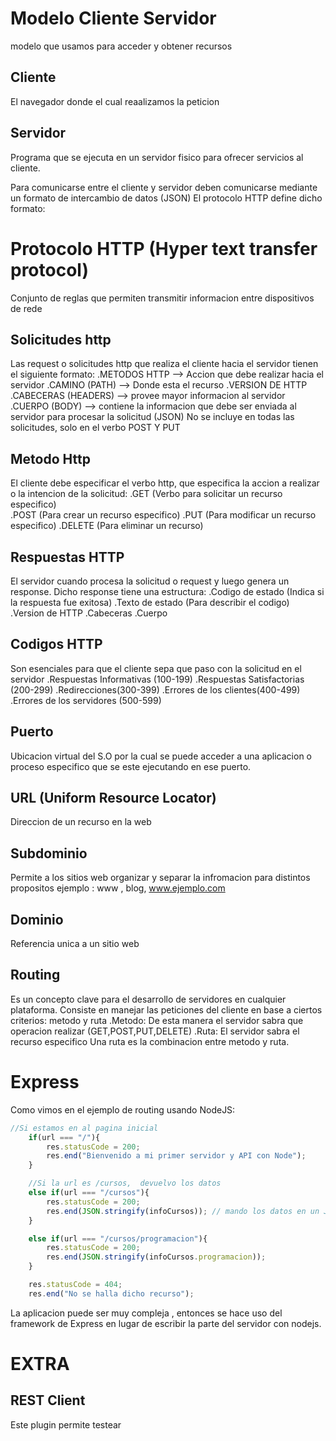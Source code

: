 # Modelo Cliente Servidor
modelo que usamos para acceder y obtener recursos 

## Cliente
El navegador donde el cual reaalizamos la peticion

## Servidor
Programa que se ejecuta en un servidor fisico para ofrecer servicios al cliente. 

Para comunicarse entre el cliente y servidor deben comunicarse mediante un formato de intercambio de datos (JSON)
El protocolo HTTP define dicho formato:

# Protocolo HTTP (Hyper text transfer protocol)
Conjunto de reglas que permiten transmitir informacion entre dispositivos de rede

## Solicitudes http
Las request o solicitudes http que realiza el cliente hacia el servidor tienen el siguiente formato:
    .METODOS HTTP --> Accion que debe realizar hacia el servidor
    .CAMINO (PATH) --> Donde esta el recurso
    .VERSION DE HTTP
    .CABECERAS (HEADERS) --> provee mayor informacion al servidor
    .CUERPO (BODY) --> contiene la informacion que debe ser enviada al servidor  para procesar la solicitud (JSON)
    No se incluye en todas las solicitudes, solo en el verbo POST Y PUT

## Metodo Http
El cliente debe especificar el verbo http, que especifica la accion a realizar o la intencion de la solicitud:
    .GET  (Verbo para solicitar un recurso especifico)  
    .POST (Para crear un recurso especifico)
    .PUT  (Para modificar un recurso especifico)
    .DELETE (Para eliminar un recurso)

## Respuestas HTTP
El servidor cuando procesa la solicitud o request y luego genera un response. Dicho response tiene una estructura:
    .Codigo de estado (Indica si la respuesta fue exitosa)
    .Texto de estado (Para describir el codigo)
    .Version de HTTP
    .Cabeceras
    .Cuerpo 

## Codigos HTTP
Son esenciales para que el cliente sepa que paso con la solicitud en el servidor
    .Respuestas Informativas (100-199)
    .Respuestas Satisfactorias (200-299)
    .Redirecciones(300-399)
    .Errores de los clientes(400-499)
    .Errores de los servidores (500-599)

## Puerto
Ubicacion virtual del S.O por la cual se puede acceder a una aplicacion o proceso especifico que se este
ejecutando en ese puerto.

## URL (Uniform Resource Locator)
Direccion de un recurso en la web

## Subdominio
Permite a los sitios web organizar y separar la infromacion para distintos propositos
  ejemplo : www , blog, 
  www.ejemplo.com

## Dominio
Referencia unica a un sitio web

## Routing
Es un concepto clave para el desarrollo de servidores en cualquier plataforma. Consiste en manejar las peticiones
del cliente en base a ciertos criterios: metodo y ruta
    .Metodo: De esta manera el servidor sabra que operacion realizar (GET,POST,PUT,DELETE)
    .Ruta: El servidor sabra el recurso especifico
Una ruta es la combinacion entre metodo y ruta.


# Express 
Como vimos en el ejemplo de routing usando NodeJS:
````js
//Si estamos en al pagina inicial
    if(url === "/"){
        res.statusCode = 200;
        res.end("Bienvenido a mi primer servidor y API con Node");
    }

    //Si la url es /cursos,  devuelvo los datos
    else if(url === "/cursos"){
        res.statusCode = 200;
        res.end(JSON.stringify(infoCursos)); // mando los datos en un JSON
    }

    else if(url === "/cursos/programacion"){
        res.statusCode = 200;
        res.end(JSON.stringify(infoCursos.programacion));
    }

    res.statusCode = 404;
    res.end("No se halla dicho recurso");
````
La aplicacion puede ser muy compleja , entonces se hace uso del framework de Express en lugar de escribir
la parte del servidor con nodejs.


# EXTRA
## REST Client 
Este plugin permite testear 